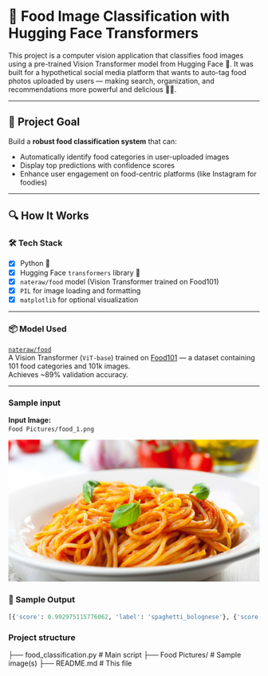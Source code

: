 # 🍕 Food Image Classification with Hugging Face Transformers

This project is a computer vision application that classifies food images using a pre-trained Vision Transformer model from Hugging Face 🤖. It was built for a hypothetical social media platform that wants to auto-tag food photos uploaded by users — making search, organization, and recommendations more powerful and delicious 🍲✨.

---

## 🚀 Project Goal

Build a **robust food classification system** that can:
- Automatically identify food categories in user-uploaded images
- Display top predictions with confidence scores
- Enhance user engagement on food-centric platforms (like Instagram for foodies)

---

## 🔍 How It Works

### 🛠️ Tech Stack
- [x] Python 🐍
- [x] Hugging Face `transformers` library 🤗
- [x] `nateraw/food` model (Vision Transformer trained on Food101)
- [x] `PIL` for image loading and formatting
- [x] `matplotlib` for optional visualization

---

### 📦 Model Used

[`nateraw/food`](https://huggingface.co/nateraw/food)  
A Vision Transformer (`ViT-base`) trained on [Food101](https://data.vision.ee.ethz.ch/cvl/datasets_extra/food-101/) — a dataset containing 101 food categories and 101k images.  
Achieves ~89% validation accuracy.

---

### Sample input
**Input Image:**  
`Food Pictures/food_1.png`

![Sample Food Image](Food%20Pictures/food_1.png)

### 🧪 Sample Output

```python
[{'score': 0.992975115776062, 'label': 'spaghetti_bolognese'}, {'score': 0.0026719518937170506, 'label': 'spaghetti_carbonara'}, {'score': 0.0002339343773201108, 'label': 'ravioli'}, {'score': 0.00018298211216460913, 'label': 'pad_thai'}, {'score': 9.571584814693779e-05, 'label': 'ramen'}]
```


### Project structure
├── food_classification.py      # Main script
├── Food Pictures/              # Sample image(s)
├── README.md                   # This file

